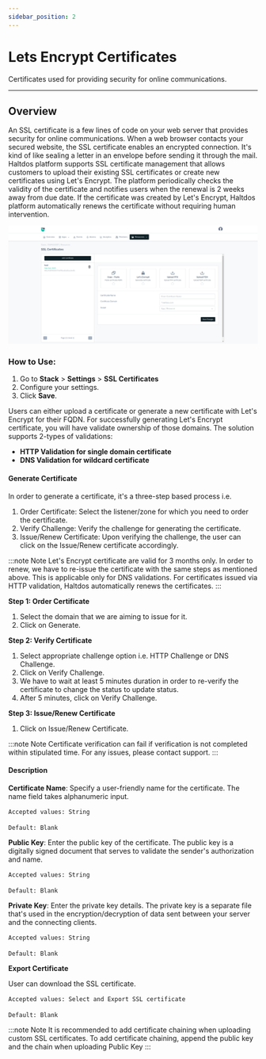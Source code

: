 ```yaml
---
sidebar_position: 2
---
```




# Lets Encrypt Certificates


Certificates used for providing security for online communications.

---

## Overview

An SSL certificate is a few lines of code on your web server that provides security for online communications. When a web browser contacts your secured website, the SSL certificate enables an encrypted connection. It's kind of like sealing a letter in an envelope before sending it through the mail.  
Haltdos platform supports SSL certificate management that allows customers to upload their existing SSL certificates or create new certificates using Let's Encrypt. The platform periodically checks the validity of the certificate and notifies users when the renewal is 2 weeks away from due date. If the certificate was created by Let's Encrypt, Haltdos platform automatically renews the certificate without requiring human intervention.  

![lets encrypt](/img/platform/v8/docs/lets_encrypt1.png)

### How to Use:  

1. Go to **Stack** > **Settings** > **SSL Certificates**
2. Configure your settings. 
3. Click **Save**. 

Users can either upload a certificate or generate a new certificate with Let's Encrypt for their FQDN. For successfully generating Let's Encrypt certificate, you will have validate ownership of those domains. The solution supports 2-types of validations:

- **HTTP Validation for single domain certificate**
- **DNS Validation for wildcard certificate**

#### Generate Certificate
In order to generate a certificate, it's a three-step based process i.e.  
1. Order Certificate: Select the listener/zone for which you need to order the certificate.  
2. Verify Challenge: Verify the challenge for generating the certificate.  
3. Issue/Renew Certificate: Upon verifying the challenge, the user can click on the Issue/Renew certificate accordingly.  


:::note Note
Let's Encrypt certificate are valid for 3 months only. In order to renew, we have to re-issue the certificate with the same steps as mentioned above. This is applicable only for DNS validations. For certificates issued via HTTP validation, Haltdos automatically renews the certificates.
:::

**Step 1: Order Certificate**
1. Select the domain that we are aiming to issue for it.  
2. Click on Generate.  

**Step 2: Verify Certificate**
1. Select appropriate challenge option i.e. HTTP Challenge or DNS Challenge.
2. Click on Verify Challenge.
3. We have to wait at least 5 minutes duration in order to re-verify the certificate to change the status to update status.  
4. After 5 minutes, click on Verify Challenge.

**Step 3: Issue/Renew Certificate**
1. Click on Issue/Renew Certificate.

:::note Note
Certificate verification can fail if verification is not completed within stipulated time. For any issues, please contact support.
:::

#### Description
**Certificate Name**: Specify a user-friendly name for the certificate. The name field takes alphanumeric input.

    Accepted values: String

    Default: Blank

**Public Key**: Enter the public key of the certificate. The public key is a digitally signed document that serves to validate the sender's authorization and name.

    Accepted values: String

    Default: Blank

**Private Key**: Enter the private key details. The private key is a separate file that's used in the encryption/decryption of data sent between your server and the connecting clients.  

    Accepted values: String

    Default: Blank 

**Export Certificate**

User can download the SSL certificate.

    Accepted values: Select and Export SSL certificate

    Default: Blank 


:::note Note
It is recommended to add certificate chaining when uploading custom SSL certificates. To add certificate chaining, append the public key and the chain when uploading Public Key 
:::